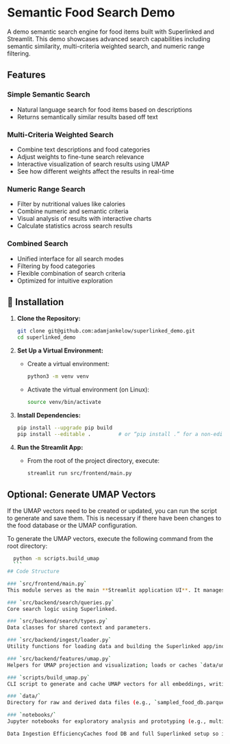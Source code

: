 # Semantic Food Search Demo

A demo semantic search engine for food items built with Superlinked and Streamlit. This demo showcases advanced search capabilities including semantic similarity, multi-criteria weighted search, and numeric range filtering.

## Features

### Simple Semantic Search
- Natural language search for food items based on descriptions
- Returns semantically similar results based off text


### Multi-Criteria Weighted Search  
- Combine text descriptions and food categories
- Adjust weights to fine-tune search relevance
- Interactive visualization of search results using UMAP
- See how different weights affect the results in real-time

### Numeric Range Search
- Filter by nutritional values like calories
- Combine numeric and semantic criteria
- Visual analysis of results with interactive charts
- Calculate statistics across search results

### Combined Search
- Unified interface for all search modes
- Filtering by food categories
- Flexible combination of search criteria
- Optimized for intuitive exploration


## 🔧 Installation

1. **Clone the Repository:**
   ```bash
   git clone git@github.com:adamjankelow/superlinked_demo.git
   cd superlinked_demo
   ```

2. **Set Up a Virtual Environment:**
   - Create a virtual environment:
     ```bash
     python3 -m venv venv
     ```
   - Activate the virtual environment (on Linux):
     ```bash
     source venv/bin/activate
     ```

3. **Install Dependencies:**
   ```bash
   pip install --upgrade pip build
   pip install --editable .         # or “pip install .” for a non-editable install
   ```

4. **Run the Streamlit App:**
   - From the root of the project directory, execute:
     ```bash
     streamlit run src/frontend/main.py
     ```

## Optional: Generate UMAP Vectors

If the UMAP vectors need to be created or updated, you can run the script to generate and save them. This is necessary if there have been changes to the food database or the UMAP configuration.

To generate the UMAP vectors, execute the following command from the root directory:

   ```bash
     python -m scripts.build_umap 
     ```
## Code Structure

### `src/frontend/main.py`
This module serves as the main **Streamlit application UI**. It manages user interactions, renders forms, and displays search results along with UMAP visualizations. To launch the app, use the command:

### `src/backend/search/queries.py`  
Core search logic using Superlinked.

### `src/backend/search/types.py`  
Data classes for shared context and parameters.

### `src/backend/ingest/loader.py`  
Utility functions for loading data and building the Superlinked app/index.

### `src/backend/features/umap.py`  
Helpers for UMAP projection and visualization; loads or caches `data/umap_df.parquet`.

### `scripts/build_umap.py`  
CLI script to generate and cache UMAP vectors for all embeddings, writing to `data/umap_df.parquet`.

### `data/`  
Directory for raw and derived data files (e.g., `sampled_food_db.parquet`, `umap_df.parquet`).

### `notebooks/`  
Jupyter notebooks for exploratory analysis and prototyping (e.g., multi-language search demo).

Data Ingestion EfficiencyCaches food DB and full Superlinked setup so init runs once and UI is much snappier.Business Logic / UI Separationsrc/frontend (Streamlit) vs src/backend with ingest, features, search.UI just gathers inputs and renders results; all logic lives in the backend.Function Parameter ManagementOne setup function returns a SearchCtx.Each search takes exactly three focused dataclasses (defined in backend/search/types.py).Configuration ManagementAll paths, models and defaults in a Pydantic Settings class.Only ENV in the .env file.UMAP PerformanceOffline script builds UMAP and saves it to disk.UI loads cached embeddings and slices top-N—no retraining on every interaction.